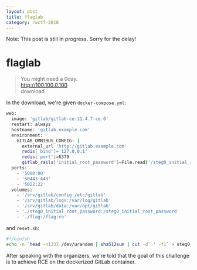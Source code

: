 ```yaml
---
layout: post
title: flaglab
category: rwctf-2018
---
```


Note: This post is still in progress. Sorry for the delay!

# flaglab
>You might need a 0day.  
>http://100.100.0.100  
>download

In the download, we're given `docker-compose.yml`:

```bash
web:
  image: 'gitlab/gitlab-ce:11.4.7-ce.0'
  restart: always
  hostname: 'gitlab.example.com'
  environment:
    GITLAB_OMNIBUS_CONFIG: |
      external_url 'http://gitlab.example.com'
      redis['bind']='127.0.0.1'
      redis['port']=6379
      gitlab_rails['initial_root_password']=File.read('/steg0_initial_root_password')
  ports:
    - '5080:80'
    - '50443:443'
    - '5022:22'
  volumes:
    - '/srv/gitlab/config:/etc/gitlab'
    - '/srv/gitlab/logs:/var/log/gitlab'
    - '/srv/gitlab/data:/var/opt/gitlab'
    - './steg0_initial_root_password:/steg0_initial_root_password'
    - './flag:/flag:ro'
```

and `reset.sh`:

```bash
#!/bin/sh
echo -n `head -n1337 /dev/urandom | sha512sum | cut -d' ' -f1` > steg0_initial_root_password
```

After speaking with the organizers, we're told that the goal of this challenge is to achieve RCE on the dockerized GitLab container.
